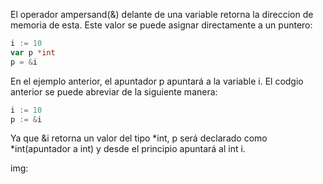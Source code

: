 El operador ampersand(&) delante de una variable retorna la direccion de memoria de esta. Este valor se puede asignar directamente a un puntero: 
```go
i := 10
var p *int
p = &i
```

En el ejemplo anterior, el apuntador p apuntará a la variable i. El codgio anterior se puede abreviar de la siguiente manera:
```go
i := 10
p := &i
```
Ya que &i retorna un valor del tipo *int, p será declarado como *int(apuntador a int) y desde el principio apuntará al int i.

img:
